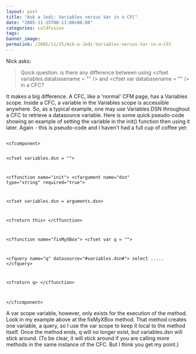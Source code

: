 ```yaml
---
layout: post
title: "Ask a Jedi: Variables versus Var in a CFC"
date: "2005-11-25T08:11:00+06:00"
categories: coldfusion 
tags: 
banner_image: 
permalink: /2005/11/25/Ask-a-Jedi-Variables-versus-Var-in-a-CFC
---
```


Nick asks:

<blockquote>
Quick question: is there any difference between using &lt;cfset variables.databasename = "" /&gt; and &lt;cfset var databasename = "" /&gt; in a CFC?
</blockquote>

It makes a big difference. A CFC, like a 'normal' CFM page, has a Variables scope. Inside a CFC, a variable in the Variables scope is accessible anywhere. So, as a typical example, one may use Variables.DSN throughout a CFC to retrieve a datasource variable. Here is some quick pseudo-code showing an example of setting the variable in the init() function then using it later. Again - this is pseudo-code and I haven't had a full cup of coffee yet:

<code>
&lt;cfcomponent&gt;

&lt;cfset variables.dsn = ""&gt;

&lt;cffunction name="init"&gt;
  &lt;cfargument name="dsn" type="string" required="true"&gt;
  
  &lt;cfset variables.dsn = arguments.dsn&gt;

  &lt;cfreturn this&gt;
&lt;/cffunction&gt;

&lt;cffunction name="fixMyXBox"&gt;
  &lt;cfset var q = ""&gt;

  &lt;cfquery name="q" datasource="#variables.dsn#"&gt;
  select .....
  &lt;/cfquery&gt;

  &lt;cfreturn q&gt;
&lt;/cffunction&gt;

&lt;/cfccmponent&gt;
</code>

A var scope variable, however, only exists for the execution of the method. Look in my example above at the fixMyXBox method. That method creates one variable, a query, so I use the var scope to keep it local to the method itself. Once the method ends, q will no longer exist, but variables.dsn will stick around. (To be clear, it will stick around if you are calling more methods in the same instance of the CFC. But I think you get my point.)